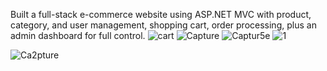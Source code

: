 Built a full-stack e-commerce website using ASP.NET MVC with product, category, and user
management, shopping cart, order processing, plus an admin
dashboard for full control.
![cart](https://github.com/user-attachments/assets/9601910b-c8c6-41dc-b02a-186f980bbc18)
![Capture](https://github.com/user-attachments/assets/43444830-0c57-4fee-8e5a-3b95198d1f84)
![Captur5e](https://github.com/user-attachments/assets/34354c7d-1925-44c9-9fb9-e29e6089b1c3)
![1](https://github.com/user-attachments/assets/81c98121-82f2-43de-85f8-d116592e1bd6)

![Ca2pture](https://github.com/user-attachments/assets/e415ade6-c16c-4822-84b0-def09d9590b0)
